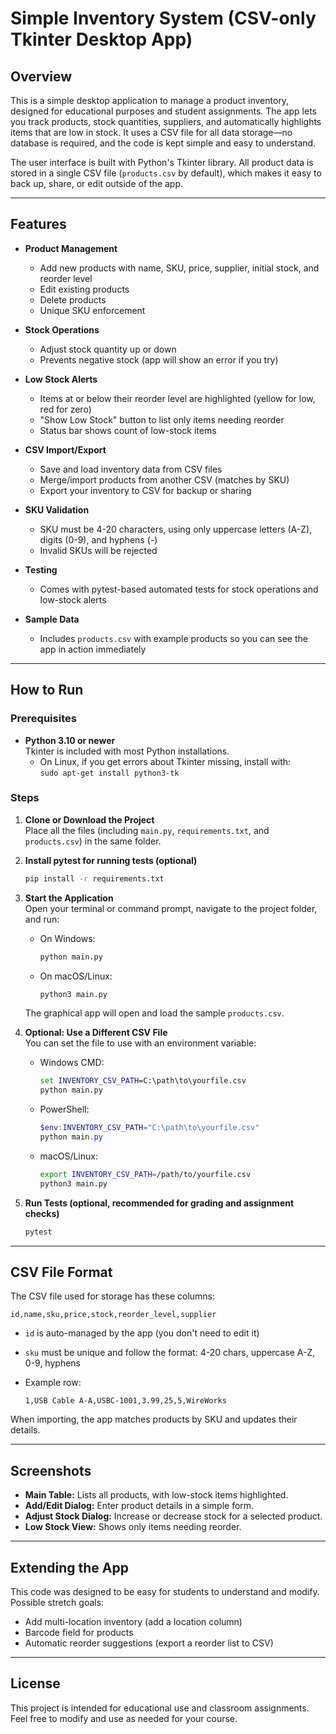 # Simple Inventory System (CSV-only Tkinter Desktop App)

## Overview

This is a simple desktop application to manage a product inventory, designed for educational purposes and student assignments. The app lets you track products, stock quantities, suppliers, and automatically highlights items that are low in stock. It uses a CSV file for all data storage—no database is required, and the code is kept simple and easy to understand.

The user interface is built with Python's Tkinter library. All product data is stored in a single CSV file (`products.csv` by default), which makes it easy to back up, share, or edit outside of the app.

---

## Features

- **Product Management**
  - Add new products with name, SKU, price, supplier, initial stock, and reorder level
  - Edit existing products
  - Delete products
  - Unique SKU enforcement

- **Stock Operations**
  - Adjust stock quantity up or down
  - Prevents negative stock (app will show an error if you try)

- **Low Stock Alerts**
  - Items at or below their reorder level are highlighted (yellow for low, red for zero)
  - "Show Low Stock" button to list only items needing reorder
  - Status bar shows count of low-stock items

- **CSV Import/Export**
  - Save and load inventory data from CSV files
  - Merge/import products from another CSV (matches by SKU)
  - Export your inventory to CSV for backup or sharing

- **SKU Validation**
  - SKU must be 4-20 characters, using only uppercase letters (A-Z), digits (0-9), and hyphens (-)
  - Invalid SKUs will be rejected

- **Testing**
  - Comes with pytest-based automated tests for stock operations and low-stock alerts

- **Sample Data**
  - Includes `products.csv` with example products so you can see the app in action immediately

---

## How to Run

### Prerequisites

- **Python 3.10 or newer**  
  Tkinter is included with most Python installations.  
  - On Linux, if you get errors about Tkinter missing, install with:  
    `sudo apt-get install python3-tk`

### Steps

1. **Clone or Download the Project**  
   Place all the files (including `main.py`, `requirements.txt`, and `products.csv`) in the same folder.

2. **Install pytest for running tests (optional)**  

   ```bash
   pip install -r requirements.txt
   ```

3. **Start the Application**  
   Open your terminal or command prompt, navigate to the project folder, and run:
   - On Windows:

     ```bash
     python main.py
     ```

   - On macOS/Linux:

     ```bash
     python3 main.py
     ```

   The graphical app will open and load the sample `products.csv`.

4. **Optional: Use a Different CSV File**  
   You can set the file to use with an environment variable:
   - Windows CMD:

     ```bat
     set INVENTORY_CSV_PATH=C:\path\to\yourfile.csv
     python main.py
     ```

   - PowerShell:

     ```powershell
     $env:INVENTORY_CSV_PATH="C:\path\to\yourfile.csv"
     python main.py
     ```

   - macOS/Linux:

     ```bash
     export INVENTORY_CSV_PATH=/path/to/yourfile.csv
     python3 main.py
     ```

5. **Run Tests (optional, recommended for grading and assignment checks)**

   ```bash
   pytest
   ```

---

## CSV File Format

The CSV file used for storage has these columns:

```csv
id,name,sku,price,stock,reorder_level,supplier
```

- `id` is auto-managed by the app (you don't need to edit it)
- `sku` must be unique and follow the format: 4-20 chars, uppercase A-Z, 0-9, hyphens
- Example row:

  ```csv
  1,USB Cable A-A,USBC-1001,3.99,25,5,WireWorks
  ```

When importing, the app matches products by SKU and updates their details.

---

## Screenshots

- **Main Table:** Lists all products, with low-stock items highlighted.
- **Add/Edit Dialog:** Enter product details in a simple form.
- **Adjust Stock Dialog:** Increase or decrease stock for a selected product.
- **Low Stock View:** Shows only items needing reorder.

---

## Extending the App

This code was designed to be easy for students to understand and modify.  
Possible stretch goals:

- Add multi-location inventory (add a location column)
- Barcode field for products
- Automatic reorder suggestions (export a reorder list to CSV)

---

## License

This project is intended for educational use and classroom assignments.  
Feel free to modify and use as needed for your course.

